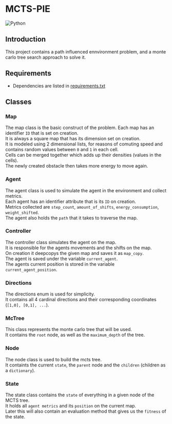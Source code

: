 # MCTS-PIE
![Python](https://img.shields.io/badge/python-3.13.1-blue)
## Introduction
This project contains a path influenced ennvironment problem, and a monte carlo tree search approach to solve it.

## Requirements
- Dependencies are listed in [requirements.txt](requirements.txt)

## Classes
### Map
The map class is the basic construct of the problem. 
Each map has an identifier `ID` that is set on creation.   
It is always a square map that has its dimension set on creation.  
It is modeled using 2 dimensional lists, for reasons of comuting speed and contains random values between `0` and `1` in each cell.  
Cells can be merged together which adds up their densities (values in the cells).  
The newly created obstacle then takes more energy to move again.

### Agent
The agent class is used to simulate the agent in the environment and collect metrics.  
Each agent has an identifier attribute that is its `ID` on creation.  
Metrics collected are `step_count`, `amount_of_shifts`, `energy_consumption`, `weight_shifted`.  
The agent also holds the `path` that it takes to traverse the map.

### Controller
The controller class simulates the agent on the map.  
It is responsible for the agents movements and the shifts on the map.  
On creation it deepcopys the given map and saves it as `map_copy`.  
The agent is saved under the variable `current_agent`.  
The agents current position is stored in the variable `current_agent_position`.  

### Directions
The directions enum is used for simplicity.  
It contains all 4 cardinal directions and their corresponding coordinates (`[1,0], [0,1], ...`).

### McTree
This class represents the monte carlo tree that will be used.  
It contains the `root` node, as well as the `maximum_depth` of the tree.

### Node
The node class is used to build the mcts tree.  
It containts the current `state`, the `parent` node and the `children` (children as a `dictionary`).


### State
The state class contains the `state` of everything in a given node of the MCTS tree.  
It holds all `agent metrics` and its `position` on the current map.  
Later this will also contain an evaluation method that gives us the `fitness` of the state.
